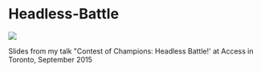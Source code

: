 # Headless-Battle

![](http://www2.viu.ca/ds-dev/gitimages/champions.png)

Slides from my talk "Contest of Champions: Headless Battle!' at Access in Toronto, September 2015
